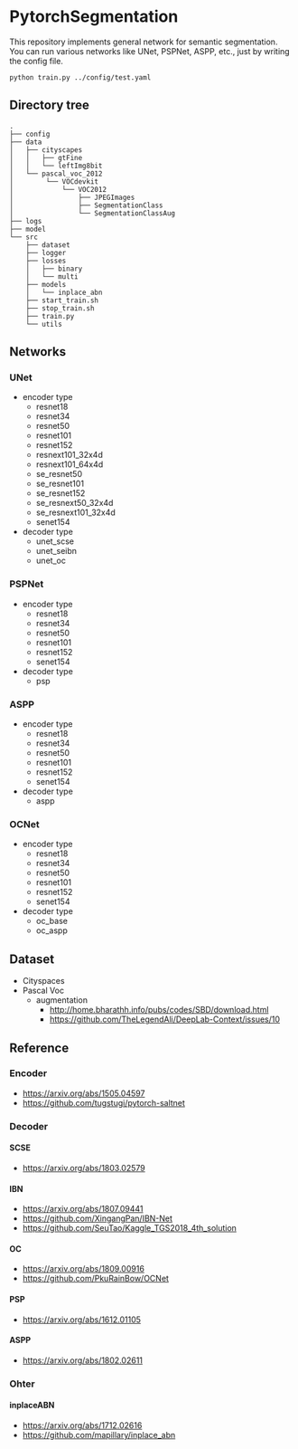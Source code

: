 # PytorchSegmentation
This repository implements general network for semantic segmentation.  
You can run various networks like UNet, PSPNet, ASPP, etc., just by writing the config file.

```
python train.py ../config/test.yaml
```

## Directory tree
```
.
├── config
├── data
│   ├── cityscapes
│   │   ├── gtFine
│   │   └── leftImg8bit
│   └── pascal_voc_2012
│        └── VOCdevkit
│            └── VOC2012
│                ├── JPEGImages
│                ├── SegmentationClass
│                └── SegmentationClassAug
├── logs
├── model
└── src
    ├── dataset
    ├── logger
    ├── losses
    │   ├── binary
    │   └── multi
    ├── models
    │   └── inplace_abn
    ├── start_train.sh
    ├── stop_train.sh
    ├── train.py
    └── utils
```

## Networks
### UNet
- encoder type
    - resnet18
    - resnet34
    - resnet50
    - resnet101
    - resnet152
    - resnext101_32x4d
    - resnext101_64x4d  
    - se_resnet50
    - se_resnet101
    - se_resnet152
    - se_resnext50_32x4d
    - se_resnext101_32x4d
    - senet154
- decoder type
    - unet_scse
    - unet_seibn
    - unet_oc

### PSPNet
- encoder type
    - resnet18
    - resnet34
    - resnet50
    - resnet101
    - resnet152
    - senet154
- decoder type
    - psp

### ASPP
- encoder type
    - resnet18
    - resnet34
    - resnet50
    - resnet101
    - resnet152
    - senet154
- decoder type
    - aspp

### OCNet
- encoder type
    - resnet18
    - resnet34
    - resnet50
    - resnet101
    - resnet152
    - senet154
- decoder type
    - oc_base
    - oc_aspp

## Dataset
- Cityspaces
- Pascal Voc
    - augmentation
        - http://home.bharathh.info/pubs/codes/SBD/download.html
        - https://github.com/TheLegendAli/DeepLab-Context/issues/10

## Reference

### Encoder
- https://arxiv.org/abs/1505.04597
- https://github.com/tugstugi/pytorch-saltnet

### Decoder
#### SCSE
- https://arxiv.org/abs/1803.02579

#### IBN
- https://arxiv.org/abs/1807.09441
- https://github.com/XingangPan/IBN-Net
- https://github.com/SeuTao/Kaggle_TGS2018_4th_solution

#### OC
- https://arxiv.org/abs/1809.00916
- https://github.com/PkuRainBow/OCNet

#### PSP
- https://arxiv.org/abs/1612.01105

#### ASPP
- https://arxiv.org/abs/1802.02611

### Ohter
#### inplaceABN
- https://arxiv.org/abs/1712.02616
- https://github.com/mapillary/inplace_abn
